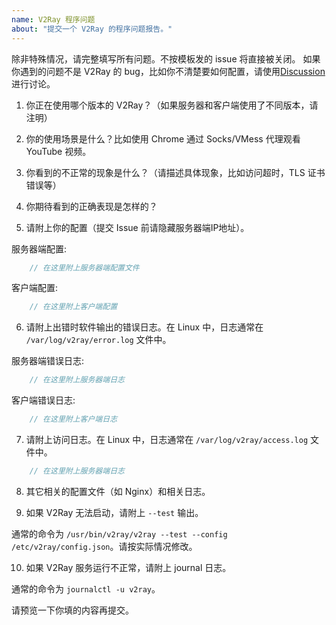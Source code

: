 ```yaml
---
name: V2Ray 程序问题
about: "提交一个 V2Ray 的程序问题报告。"
---
```


除非特殊情况，请完整填写所有问题。不按模板发的 issue 将直接被关闭。
如果你遇到的问题不是 V2Ray 的 bug，比如你不清楚要如何配置，请使用[Discussion](https://github.com/v2fly/v2ray-core/discussions)进行讨论。

1) 你正在使用哪个版本的 V2Ray？（如果服务器和客户端使用了不同版本，请注明）

2) 你的使用场景是什么？比如使用 Chrome 通过 Socks/VMess 代理观看 YouTube 视频。

3) 你看到的不正常的现象是什么？（请描述具体现象，比如访问超时，TLS 证书错误等）

4) 你期待看到的正确表现是怎样的？

5) 请附上你的配置（提交 Issue 前请隐藏服务器端IP地址）。

服务器端配置:

```javascript
    // 在这里附上服务器端配置文件
```

客户端配置:

```javascript
    // 在这里附上客户端配置
```

6)  请附上出错时软件输出的错误日志。在 Linux 中，日志通常在 `/var/log/v2ray/error.log` 文件中。

服务器端错误日志:

```javascript
    // 在这里附上服务器端日志
```

客户端错误日志:

```javascript
    // 在这里附上客户端日志
```

7) 请附上访问日志。在 Linux 中，日志通常在 `/var/log/v2ray/access.log` 文件中。

```javascript
    // 在这里附上服务器端日志
```

8) 其它相关的配置文件（如 Nginx）和相关日志。

9) 如果 V2Ray 无法启动，请附上 `--test` 输出。

通常的命令为 `/usr/bin/v2ray/v2ray --test --config /etc/v2ray/config.json`。请按实际情况修改。

10) 如果 V2Ray 服务运行不正常，请附上 journal 日志。

通常的命令为 `journalctl -u v2ray`。

请预览一下你填的内容再提交。
